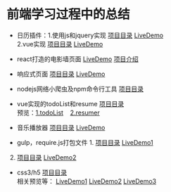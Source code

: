 # 前端学习过程中的总结

* 日历插件：1.使用js和jquery实现 <a href="https://github.com/huglulu/project/tree/master/plugins/datepick" target="_blank">项目目录</a> <a href="#" target="_blank">LiveDemo</a>    <br>
			2.vue实现    <a href="https://github.com/huglulu/vue_item/tree/master/vue-datepick" target="_blank">项目目录</a> <a href="https://huglulu.github.io/vue_item/vue-datepick/" target="_blank">LiveDemo</a>   

* react打造的电影墙页面     <a href="http://win5do.cc/photowall" target="_blank">LiveDemo</a>   <a href="#" target="_blank">项目介绍</a>

* 响应式页面        <a href="https://github.com/huglulu/project/tree/master/htmls/bootstrap/cube" target="_blank">项目目录</a> <a href="http://hugliu.com/cube/index.html" target="_blank">LiveDemo</a> 

* nodejs网络小爬虫及npm命令行工具  <a href="https://github.com/huglulu/node_learn" target="_blank">项目目录</a>

* vue实现的todoList和resume <a href="https://github.com/huglulu/vue_item" target="_blank">项目目录</a> <br> 
预览：[1.todoList](https://huglulu.github.io/vue_item/todoList/) &nbsp;&nbsp; [2.resumer](https://huglulu.github.io/vue_item/resumer/dist/#/)

* 音乐播放器    <a href="https://github.com/huglulu/project/tree/master/plugins/my-Music" target="_blank">项目目录</a> <a href="http://hugliu.com/my-Music/index.html#" target="_blank">LiveDemo</a> 

* gulp，require.js打包文件  1. <a href="https://github.com/huglulu/project/tree/master/tools/gulp/demo1" target="_blank">项目目录</a> <a href="https://huglulu.github.io/project/tools/gulp/demo1/#" target="_blank">LiveDemo1</a>  <br>
2. <a href="https://github.com/huglulu/project/tree/master/htmls/mocksites" target="_blank">项目目录</a> <a href="http://hugliu.com/mocksites/index.html" target="_blank">LiveDemo2</a> 

* css3/h5    <a href="https://github.com/huglulu/project/tree/master/specialEffects/CSS3" target="_blank">项目目录</a> <br>
<span>相关预览等：</span> <a href="https://huglulu.github.io/project/specialEffects/CSS3/demo/3d%E6%97%8B%E8%BD%AC/3d.html" target="_blank">LiveDemo1</a> 
<a href="https://huglulu.github.io/project/specialEffects/CSS3/demo/css3%E7%85%A7%E7%89%87%E5%A2%99/picture.html" target="_blank">LiveDemo2</a> 
<a href="https://huglulu.github.io/project/specialEffects/CSS3/demo/%E5%9B%BE%E6%96%87%E8%BD%AC%E6%8D%A2/imageDemo.html" target="_blank">LiveDemo3</a> 



